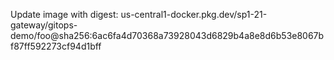 Update image with digest: us-central1-docker.pkg.dev/sp1-21-gateway/gitops-demo/foo@sha256:6ac6fa4d70368a73928043d6829b4a8e8d6b53e8067bf87ff592273cf94d1bff 
